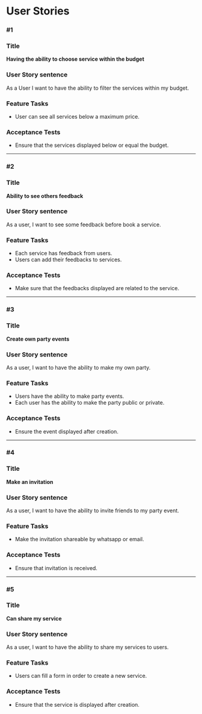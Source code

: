 <!-- @format -->

# User Stories

### #1

### Title

**Having the ability to choose service within the budget**

### User Story sentence

As a User I want to have the ability to filter the services within my budget.

### Feature Tasks

- User can see all services below a maximum price.

### Acceptance Tests

- Ensure that the services displayed below or equal the budget.

---

### #2

### Title

**Ability to see others feedback**

### User Story sentence

As a user, I want to see some feedback before book a service.

### Feature Tasks

- Each service has feedback from users.
- Users can add their feedbacks to services.

### Acceptance Tests

- Make sure that the feedbacks displayed are related to the service.

---

### #3

### Title

**Create own party events**

### User Story sentence

As a user, I want to have the ability to make my own party.

### Feature Tasks

- Users have the ability to make party events.
- Each user has the ability to make the party public or private.

### Acceptance Tests

- Ensure the event displayed after creation.

---

### #4

### Title

**Make an invitation**

### User Story sentence

As a user, I want to have the ability to invite friends to my party event.

### Feature Tasks

- Make the invitation shareable by whatsapp or email.

### Acceptance Tests

- Ensure that invitation is received.

---

### #5

### Title

**Can share my service**

### User Story sentence

As a user, I want to have the ability to share my services to users.

### Feature Tasks

- Users can fill a form in order to create a new service.

### Acceptance Tests

- Ensure that the service is displayed after creation.
